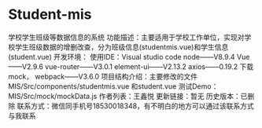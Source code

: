 # Student-mis
学校学生班级等数据信息的系统
功能描述：主要适用于学校工作单位，实现对学校学生班级数据的增删改查，分为班级信息(studentmis.vue)和学生信息(student.vue)
开发环境：
使用IDE：Visual studio code
node——V8.9.4
Vue——V2.9.6
vue-router——V3.0.1
element-ui——V2.13.2
axios——0.19.2
下载mock，
webpack——V3.6.0
项目结构介绍：主要修改的文件MIS/Src/components/studentmis.vue 和student.vue
测试Demo：MIS/Src/mock/mockData.js
作者列表：王鑫悦
更新链接：暂无
历史版本：已删除
联系方式：微信同手机号18530018348，有不明白的地方可以通过该联系方式与我联系
